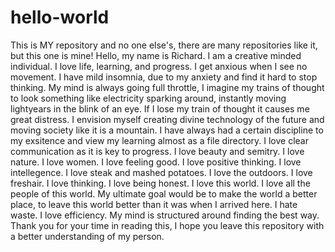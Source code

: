 # hello-world
This is MY repository and no one else's, there are many repositories like it, but this one is mine!
Hello, my name is Richard. I am a creative minded individual. I love life, learning, and progress. I get anxious when I see no movement. I have mild insomnia, due to my anxiety and find it hard to stop thinking. My mind is always going full throttle, I imagine my trains of thought to look something like electricity sparking around, instantly moving lightyears in the blink of an eye. If I lose my train of thought it causes me great distress. I envision myself creating divine technology of the future and moving society like it is a mountain. I have always had a certain discipline to my exsitence and view my learning almost as a file directory. I love clear communication as it is key to progress. I love beauty and semitry. I love nature. I love women. I love feeling good. I love positive thinking. I love intellegence. I love steak and mashed potatoes. I love the outdoors. I love freshair. I love thinking. I love being honest. I love this world. I love all the people of this world. My ultimate goal would be to make the world a better place, to leave this world better than it was when I arrived here. I hate waste. I love efficiency. My mind is structured around finding the best way. Thank you for your time in reading this, I hope you leave this repository with a better understanding of my person.
